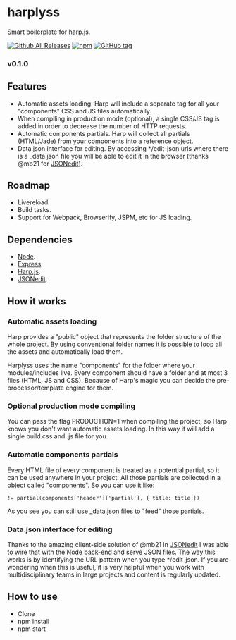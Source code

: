# harplyss
Smart boilerplate for harp.js.

[![Github All Releases](https://img.shields.io/github/downloads/caiovaccaro/harplyss/total.svg)]() [![npm](https://img.shields.io/npm/dt/harplyss.svg)]() [![GitHub tag](https://img.shields.io/github/tag/caiovaccaro/harplyss.svg)]()

### v0.1.0

## Features
- Automatic assets loading. Harp will include a separate tag for all your "components" CSS and JS files automatically.
- When compiling in production mode (optional), a single CSS/JS tag is added in order to decrease the number of HTTP requests.
- Automatic components partials. Harp will collect all partials (HTML/Jade) from your components into a reference object.
- Data.json interface for editing. By accessing */edit-json urls where there is a _data.json file you will be able to edit it in the browser (thanks @mb21 for [JSONedit](http://mb21.github.io/JSONedit/)).


## Roadmap
- Livereload.
- Build tasks.
- Support for Webpack, Browserify, JSPM, etc for JS loading.

## Dependencies
- [Node](https://nodejs.org/).
- [Express](http://expressjs.com/).
- [Harp.js](http://harpjs.com/).
- [JSONedit](http://mb21.github.io/JSONedit/).

## How it works

### Automatic assets loading
Harp provides a "public" object that represents the folder structure of the whole project. By using conventional folder names it is possible to loop all the assets and automatically load them.

Harplyss uses the name "components" for the folder where your modules/includes live. Every component should have a folder and at most 3 files (HTML, JS and CSS). Because of Harp's magic you can decide the pre-processor/template engine for them.

### Optional production mode compiling
You can pass the flag PRODUCTION=1 when compiling the project, so Harp knows you don't want automatic assets loading. In this way it will add a single build.css and .js file for you.

### Automatic components partials
Every HTML file of every component is treated as a potential partial, so it can be used anywhere in your project. All those partials are collected in a object called "components". So you can use it like:
```
!= partial(components['header']['partial'], { title: title })
```

As you see you can still use _data.json files to "feed" those partials.

### Data.json interface for editing
Thanks to the amazing client-side solution of @mb21 in [JSONedit](http://mb21.github.io/JSONedit/) I was able to wire that with the Node back-end and serve JSON files. The way this works is by identifying the URL pattern when you type */edit-json. If you are wondering when this is useful, it is very helpful when you work with multidisciplinary teams in large projects and content is regularly updated.


## How to use
- Clone
- npm install
- npm start
